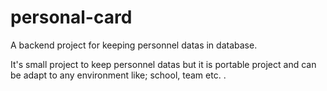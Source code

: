 # personal-card
A backend project for keeping personnel datas in database.


It's small project to keep personnel datas but it is portable project and can be adapt to any environment like; school, team etc. . 
